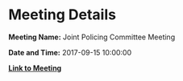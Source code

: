 # Meeting Details

**Meeting Name:** Joint Policing Committee Meeting

**Date and Time:** 2017-09-15 10:00:00

**[Link to Meeting](https://www.limerick.ie/council/whats-on/joint-policing-committee-meeting-0)**

